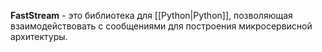 **FastStream** - это библиотека для [[Python|Python]], позволяющая взаимодействовать с сообщениями для построения микросервисной архитектуры.

